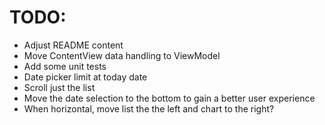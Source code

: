 #  TODO:

* Adjust README content
* Move ContentView data handling to ViewModel
* Add some unit tests
* Date picker limit at today date
* Scroll just the list
* Move the date selection to the bottom to gain a better user experience
* When horizontal, move list the the left and chart to the right?

